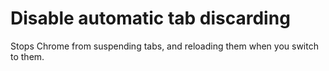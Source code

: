 # Disable automatic tab discarding
Stops Chrome from suspending tabs, and reloading them when you switch to them.
